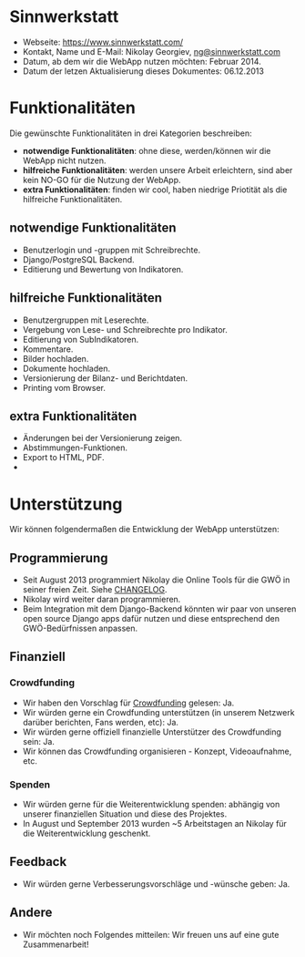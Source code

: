 # Sinnwerkstatt

* Webseite: https://www.sinnwerkstatt.com/
* Kontakt, Name und E-Mail: Nikolay Georgiev, ng@sinnwerkstatt.com
* Datum, ab dem wir die WebApp nutzen möchten: Februar 2014.
* Datum der letzen Aktualisierung dieses Dokumentes: 06.12.2013

# Funktionalitäten

Die gewünschte Funktionalitäten in drei Kategorien beschreiben:

* **notwendige Funktionalitäten**: ohne diese, werden/können wir die WebApp nicht nutzen.
* **hilfreiche Funktionalitäten**: werden unsere Arbeit erleichtern, sind aber kein NO-GO für die Nutzung der WebApp.
* **extra Funktionalitäten**: finden wir cool, haben niedrige Priotität als die hilfreiche Funktionalitäten.

## notwendige Funktionalitäten

* Benutzerlogin und -gruppen mit Schreibrechte.
* Django/PostgreSQL Backend.
* Editierung und Bewertung von Indikatoren.

## hilfreiche Funktionalitäten

* Benutzergruppen mit Leserechte.
* Vergebung von Lese- und Schreibrechte pro Indikator.
* Editierung von SubIndikatoren.
* Kommentare.
* Bilder hochladen.
* Dokumente hochladen.
* Versionierung der Bilanz- und Berichtdaten.
* Printing vom Browser.

## extra Funktionalitäten

* Änderungen bei der Versionierung zeigen.
* Abstimmungen-Funktionen.
* Export to HTML, PDF.
*

# Unterstützung

Wir können folgendermaßen die Entwicklung der WebApp unterstützen:

## Programmierung

* Seit August 2013 programmiert Nikolay die Online Tools für die GWÖ in seiner freien Zeit. Siehe [CHANGELOG](CHANGELOG.md).
* Nikolay wird weiter daran programmieren.
* Beim Integration mit dem Django-Backend könnten wir paar von unseren open source Django apps dafür nutzen und diese entsprechend den GWÖ-Bedürfnissen anpassen.

## Finanziell

### Crowdfunding

* Wir haben den Vorschlag für [Crowdfunding](Crowdfunding.md) gelesen: Ja.
* Wir würden gerne ein Crowdfunding unterstützen (in unserem Netzwerk darüber berichten, Fans werden, etc): Ja.
* Wir würden gerne offiziell finanzielle Unterstützer des Crowdfunding sein: Ja.
* Wir können das Crowdfunding organisieren - Konzept, Videoaufnahme, etc.

### Spenden

* Wir würden gerne für die Weiterentwicklung spenden: abhängig von unserer finanziellen Situation und diese des Projektes.
* In August und September 2013 wurden ~5 Arbeitstagen an Nikolay für die Weiterentwicklung geschenkt.

## Feedback

* Wir würden gerne Verbesserungsvorschläge und -wünsche geben: Ja.

## Andere

* Wir möchten noch Folgendes mitteilen: Wir freuen uns auf eine gute Zusammenarbeit!
